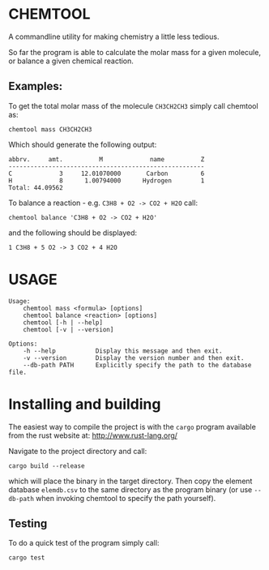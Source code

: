 CHEMTOOL
========
A commandline utility for making chemistry a little less tedious.

So far the program is able to calculate the molar mass for a given molecule,
or balance a given chemical reaction.

Examples:
---------
To get the total molar mass of the molecule `CH3CH2CH3` simply call chemtool as:
```
chemtool mass CH3CH2CH3
```
Which should generate the following output:
```
abbrv.     amt.          M             name          Z
------------------------------------------------------
C             3     12.01070000       Carbon         6
H             8      1.00794000      Hydrogen        1
Total: 44.09562
```
To balance a reaction - e.g. `C3H8 + O2 -> CO2 + H2O` call:
```
chemtool balance 'C3H8 + O2 -> CO2 + H2O'
```
and the following should be displayed:
```
1 C3H8 + 5 O2 -> 3 CO2 + 4 H2O
```

USAGE
=====
```
Usage:
    chemtool mass <formula> [options]
    chemtool balance <reaction> [options]
    chemtool [-h | --help]
    chemtool [-v | --version]

Options:
    -h --help           Display this message and then exit.
    -v --version        Display the version number and then exit.
    --db-path PATH      Explicitly specify the path to the database file.
```

Installing and building
=======================
The easiest way to compile the project is with the `cargo` program available
from the rust website at:
http://www.rust-lang.org/

Navigate to the project directory and call:
```
cargo build --release
```
which will place the binary in the target directory. Then copy the element
database `elemdb.csv` to the same directory as the program binary (or use
`--db-path` when invoking chemtool to specify the path yourself).

Testing
-------
To do a quick test of the program simply call:
```
cargo test
```